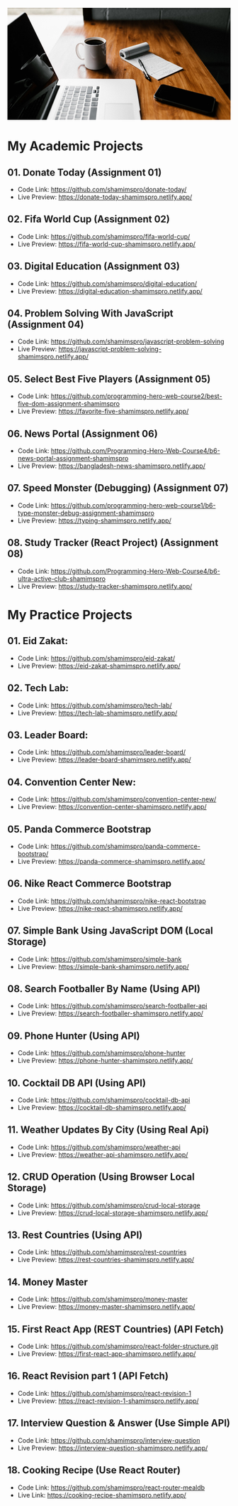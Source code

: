 ![image](./image/banner.jpg)

# My Academic Projects

## 01. Donate Today (Assignment 01)
- Code Link: https://github.com/shamimspro/donate-today/
- Live Preview: https://donate-today-shamimspro.netlify.app/

## 02. Fifa World Cup (Assignment 02)
- Code Link: https://github.com/shamimspro/fifa-world-cup/
- Live Preview: https://fifa-world-cup-shamimspro.netlify.app/

## 03. Digital Education (Assignment 03)
- Code Link: https://github.com/shamimspro/digital-education/
- Live Preview: https://digital-education-shamimspro.netlify.app/

## 04. Problem Solving With JavaScript (Assignment 04)
- Code Link: https://github.com/shamimspro/javascript-problem-solving
- Live Preview: https://javascript-problem-solving-shamimspro.netlify.app/

## 05. Select Best Five Players (Assignment 05)
- Code Link: https://github.com/programming-hero-web-course2/best-five-dom-assignment-shamimspro
- Live Preview: https://favorite-five-shamimspro.netlify.app/

## 06. News Portal (Assignment 06)
- Code Link: https://github.com/Programming-Hero-Web-Course4/b6-news-portal-assignment-shamimspro
- Live Preview: https://bangladesh-news-shamimspro.netlify.app/

## 07. Speed Monster (Debugging) (Assignment 07)
- Code Link: https://github.com/programming-hero-web-course1/b6-type-monster-debug-assignment-shamimspro
- Live Preview: https://typing-shamimspro.netlify.app/

## 08. Study Tracker (React Project) (Assignment 08)
- Code Link: https://github.com/Programming-Hero-Web-Course4/b6-ultra-active-club-shamimspro
- Live Preview: https://study-tracker-shamimspro.netlify.app/

# My Practice Projects

## 01. Eid Zakat:
- Code Link: https://github.com/shamimspro/eid-zakat/
- Live Preview: https://eid-zakat-shamimspro.netlify.app/

## 02. Tech Lab:
- Code Link: https://github.com/shamimspro/tech-lab/
- Live Preview: https://tech-lab-shamimspro.netlify.app/

## 03. Leader Board:
- Code Link: https://github.com/shamimspro/leader-board/
- Live Preview: https://leader-board-shamimspro.netlify.app/

## 04. Convention Center New:
- Code Link: https://github.com/shamimspro/convention-center-new/
- Live Preview: https://convention-center-shamimspro.netlify.app/

## 05. Panda Commerce Bootstrap
- Code Link: https://github.com/shamimspro/panda-commerce-bootstrap/
- Live Preview: https://panda-commerce-shamimspro.netlify.app/

## 06. Nike React Commerce Bootstrap
- Code Link: https://github.com/shamimspro/nike-react-bootstrap
- Live Preview: https://nike-react-shamimspro.netlify.app/

## 07. Simple Bank Using JavaScript DOM (Local Storage)
- Code Link: https://github.com/shamimspro/simple-bank
- Live Preview: https://simple-bank-shamimspro.netlify.app/

## 08. Search Footballer By Name (Using API)
- Code Link: https://github.com/shamimspro/search-footballer-api
- Live Preview: https://search-footballer-shamimspro.netlify.app/

## 09. Phone Hunter (Using API)
- Code Link: https://github.com/shamimspro/phone-hunter
- Live Preview: https://phone-hunter-shamimspro.netlify.app/
  
## 10. Cocktail DB API (Using API)
- Code Link: https://github.com/shamimspro/cocktail-db-api
- Live Preview: https://cocktail-db-shamimspro.netlify.app/

## 11. Weather Updates By City (Using Real Api)
- Code Link: https://github.com/shamimspro/weather-api
- Live Preview: https://weather-api-shamimspro.netlify.app/

## 12. CRUD Operation (Using Browser Local Storage)
- Code Link: https://github.com/shamimspro/crud-local-storage
- Live Preview: https://crud-local-storage-shamimspro.netlify.app/

## 13. Rest Countries (Using API)
- Code Link: https://github.com/shamimspro/rest-countries
- Live Preview: https://rest-countries-shamimspro.netlify.app/

## 14. Money Master
- Code Link: https://github.com/shamimspro/money-master
- Live Preview: https://money-master-shamimspro.netlify.app/

## 15. First React App (REST Countries) (API Fetch)
- Code Link: https://github.com/shamimspro/react-folder-structure.git
- Live Preview: https://first-react-app-shamimspro.netlify.app/

## 16. React Revision part 1 (API Fetch)
- Code Link: https://github.com/shamimspro/react-revision-1
- Live Preview: https://react-revision-1-shamimspro.netlify.app/

## 17. Interview Question & Answer (Use Simple API)
- Code Link: https://github.com/shamimspro/interview-question
- Live Preview: https://interview-question-shamimspro.netlify.app/

## 18. Cooking Recipe (Use React Router)
- Code Link: https://github.com/shamimspro/react-router-mealdb
- Live Link: https://cooking-recipe-shamimspro.netlify.app/
